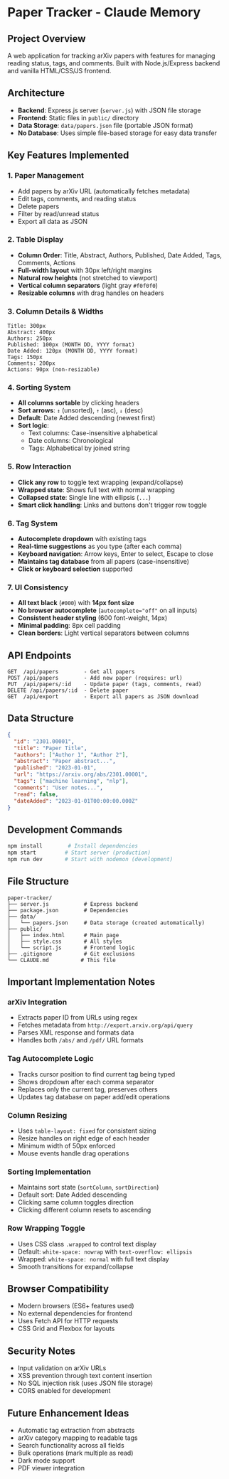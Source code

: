 # Paper Tracker - Claude Memory

## Project Overview
A web application for tracking arXiv papers with features for managing reading status, tags, and comments. Built with Node.js/Express backend and vanilla HTML/CSS/JS frontend.

## Architecture
- **Backend**: Express.js server (`server.js`) with JSON file storage
- **Frontend**: Static files in `public/` directory
- **Data Storage**: `data/papers.json` file (portable JSON format)
- **No Database**: Uses simple file-based storage for easy data transfer

## Key Features Implemented

### 1. Paper Management
- Add papers by arXiv URL (automatically fetches metadata)
- Edit tags, comments, and reading status
- Delete papers
- Filter by read/unread status
- Export all data as JSON

### 2. Table Display
- **Column Order**: Title, Abstract, Authors, Published, Date Added, Tags, Comments, Actions
- **Full-width layout** with 30px left/right margins
- **Natural row heights** (not stretched to viewport)
- **Vertical column separators** (light gray `#f0f0f0`)
- **Resizable columns** with drag handles on headers

### 3. Column Details & Widths
```
Title: 300px
Abstract: 400px  
Authors: 250px
Published: 100px (MONTH DD, YYYY format)
Date Added: 120px (MONTH DD, YYYY format)
Tags: 150px
Comments: 200px
Actions: 90px (non-resizable)
```

### 4. Sorting System
- **All columns sortable** by clicking headers
- **Sort arrows**: `↕` (unsorted), `↑` (asc), `↓` (desc)
- **Default**: Date Added descending (newest first)
- **Sort logic**:
  - Text columns: Case-insensitive alphabetical
  - Date columns: Chronological
  - Tags: Alphabetical by joined string

### 5. Row Interaction
- **Click any row** to toggle text wrapping (expand/collapse)
- **Wrapped state**: Shows full text with normal wrapping
- **Collapsed state**: Single line with ellipsis (`...`)
- **Smart click handling**: Links and buttons don't trigger row toggle

### 6. Tag System
- **Autocomplete dropdown** with existing tags
- **Real-time suggestions** as you type (after each comma)
- **Keyboard navigation**: Arrow keys, Enter to select, Escape to close
- **Maintains tag database** from all papers (case-insensitive)
- **Click or keyboard selection** supported

### 7. UI Consistency
- **All text black** (`#000`) with **14px font size**
- **No browser autocomplete** (`autocomplete="off"` on all inputs)
- **Consistent header styling** (600 font-weight, 14px)
- **Minimal padding**: 8px cell padding
- **Clean borders**: Light vertical separators between columns

## API Endpoints
```
GET  /api/papers        - Get all papers
POST /api/papers        - Add new paper (requires: url)
PUT  /api/papers/:id    - Update paper (tags, comments, read)
DELETE /api/papers/:id  - Delete paper
GET  /api/export        - Export all papers as JSON download
```

## Data Structure
```json
{
  "id": "2301.00001",
  "title": "Paper Title",
  "authors": ["Author 1", "Author 2"],
  "abstract": "Paper abstract...",
  "published": "2023-01-01",
  "url": "https://arxiv.org/abs/2301.00001",
  "tags": ["machine learning", "nlp"],
  "comments": "User notes...",
  "read": false,
  "dateAdded": "2023-01-01T00:00:00.000Z"
}
```

## Development Commands
```bash
npm install        # Install dependencies
npm start         # Start server (production)
npm run dev       # Start with nodemon (development)
```

## File Structure
```
paper-tracker/
├── server.js           # Express backend
├── package.json        # Dependencies
├── data/
│   └── papers.json     # Data storage (created automatically)
├── public/
│   ├── index.html      # Main page
│   ├── style.css       # All styles
│   └── script.js       # Frontend logic
├── .gitignore          # Git exclusions
└── CLAUDE.md          # This file
```

## Important Implementation Notes

### arXiv Integration
- Extracts paper ID from URLs using regex
- Fetches metadata from `http://export.arxiv.org/api/query`
- Parses XML response and formats data
- Handles both `/abs/` and `/pdf/` URL formats

### Tag Autocomplete Logic
- Tracks cursor position to find current tag being typed
- Shows dropdown after each comma separator
- Replaces only the current tag, preserves others
- Updates tag database on paper add/edit operations

### Column Resizing
- Uses `table-layout: fixed` for consistent sizing
- Resize handles on right edge of each header
- Minimum width of 50px enforced
- Mouse events handle drag operations

### Sorting Implementation
- Maintains sort state (`sortColumn`, `sortDirection`)
- Default sort: Date Added descending
- Clicking same column toggles direction
- Clicking different column resets to ascending

### Row Wrapping Toggle
- Uses CSS class `.wrapped` to control text display
- Default: `white-space: nowrap` with `text-overflow: ellipsis`
- Wrapped: `white-space: normal` with full text display
- Smooth transitions for expand/collapse

## Browser Compatibility
- Modern browsers (ES6+ features used)
- No external dependencies for frontend
- Uses Fetch API for HTTP requests
- CSS Grid and Flexbox for layouts

## Security Notes
- Input validation on arXiv URLs
- XSS prevention through text content insertion
- No SQL injection risk (uses JSON file storage)
- CORS enabled for development

## Future Enhancement Ideas
- Automatic tag extraction from abstracts
- arXiv category mapping to readable tags
- Search functionality across all fields
- Bulk operations (mark multiple as read)
- Dark mode support
- PDF viewer integration